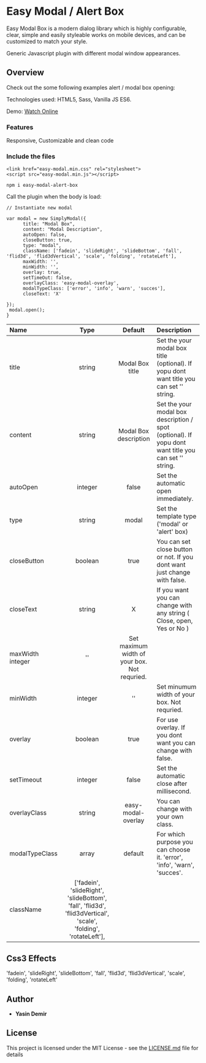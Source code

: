 # Easy Modal / Alert Box

Easy Modal Box is a modern dialog library which is highly configurable, clear, simple and easily styleable works on mobile devices, and can be customized to match your style.

Generic Javascript plugin with different modal window appearances.

## Overview

Check out the some following examples alert / modal box opening:

Technologies used: HTML5, Sass, Vanilla JS ES6.

Demo: <a href="http://ysndmr.com/easy-modal-alert-box/index.html">Watch Online</a>

### Features

Responsive, Customizable and clean code

### Include the files
```
<link href="easy-modal.min.css" rel="stylesheet">
<script src="easy-modal.min.js"></script>
```

```
npm i easy-modal-alert-box
```


Call the plugin when the body is load:

```
// Instantiate new modal

var modal = new SimplyModal({
      title: "Modal Box",
      content: "Modal Description",
      autoOpen: false,
      closeButton: true,
      type: "modal",
      className: ['fadein', 'slideRight', 'slideBottom', 'fall', 'flid3d', 'flid3dVertical', 'scale', 'folding', 'rotateLeft'],
      maxWidth: '',
      minWidth: '',
      overlay: true,
      setTimeOut: false,
      overlayClass: 'easy-modal-overlay',
      modalTypeClass: ['error', 'info', 'warn', 'succes'],
      closeText: 'X'

});
 modal.open();
}
```
| Name  | Type | Default  | Description |
| :---          |     :---:      |   :---: |  :---  |
| title  | string  | Modal Box title  | Set the your modal box title (optional). If yopu dont want title you can set '' string.  |
| content | string | Modal Box description | Set the your modal box description / spot (optional). If yopu dont want title you can set '' string. |
| autoOpen | integer | false | Set the automatic open immediately. |
| type | string | modal | Set the template type ('modal' or 'alert' box) |
| closeButton | boolean | true | You can set close button or not. If you dont want just change with false. |
| closeText | string | X | If you want you can change with any string ( Close, open, Yes or No ) |
| maxWidth  integer |'' | Set maximum width of your box. Not requried. |
| minWidth | integer | '' | Set minumum width of your box. Not requried. |
| overlay | boolean | true | For use overlay. If you dont want you can change with false. |
| setTimeout | integer | false | Set the automatic close after millisecond. |
| overlayClass | string | easy-modal-overlay | You can change with your own class. |
| modalTypeClass | array | default | For which purpose you can choose it. 'error', 'info', 'warn', 'succes'. |
| className | ['fadein', 'slideRight', 'slideBottom', 'fall', 'flid3d', 'flid3dVertical', 'scale', 'folding', 'rotateLeft'],



## Css3 Effects
'fadein', 'slideRight', 'slideBottom', 'fall', 'flid3d', 'flid3dVertical', 'scale', 'folding', 'rotateLeft'



## Author

* **Yasin Demir** 

## License

This project is licensed under the MIT License - see the [LICENSE.md](LICENSE.md) file for details

